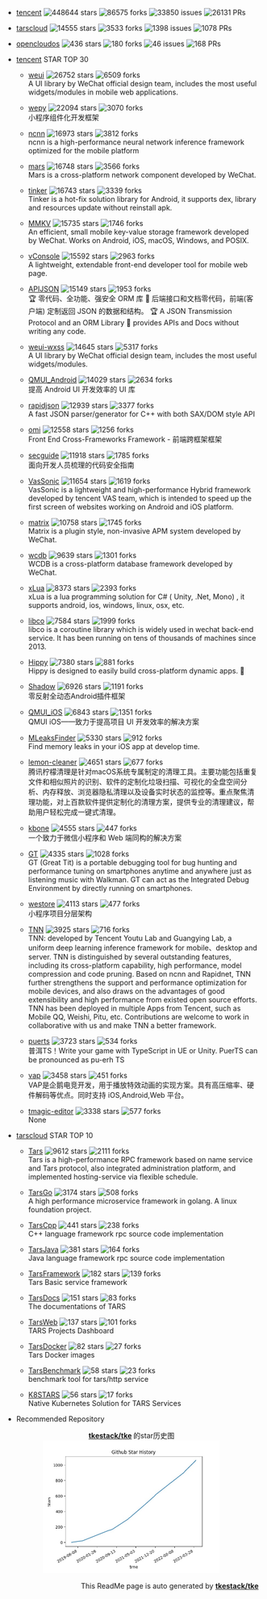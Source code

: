 
+ [tencent](https://github.com/tencent)
![448644 stars](https://img.shields.io/badge/Stars-448644-green)
![86575 forks](https://img.shields.io/badge/Forks-86575-green)
![33850 issues](https://img.shields.io/badge/Issues-33850-green)
![26131 PRs](https://img.shields.io/badge/PRs-26131-green)

+ [tarscloud](https://github.com/tarscloud)
![14555 stars](https://img.shields.io/badge/Stars-14555-green)
![3533 forks](https://img.shields.io/badge/Forks-3533-green)
![1398 issues](https://img.shields.io/badge/Issues-1398-green)
![1078 PRs](https://img.shields.io/badge/PRs-1078-green)

+ [opencloudos](https://github.com/opencloudos)
![436 stars](https://img.shields.io/badge/Stars-436-green)
![180 forks](https://img.shields.io/badge/Forks-180-green)
![46 issues](https://img.shields.io/badge/Issues-46-green)
![168 PRs](https://img.shields.io/badge/PRs-168-green)



+ [tencent](https://github.com/tencent) STAR TOP 30
    
    + [weui](https://github.com/tencent/weui) 
    ![26752 stars](https://img.shields.io/badge/Stars-26752-green)
    ![6509 forks](https://img.shields.io/badge/Forks-6509-green)  
    A UI library by WeChat official design team, includes the most useful widgets/modules in mobile web applications.
    
    + [wepy](https://github.com/tencent/wepy) 
    ![22094 stars](https://img.shields.io/badge/Stars-22094-green)
    ![3070 forks](https://img.shields.io/badge/Forks-3070-green)  
    小程序组件化开发框架
    
    + [ncnn](https://github.com/tencent/ncnn) 
    ![16973 stars](https://img.shields.io/badge/Stars-16973-green)
    ![3812 forks](https://img.shields.io/badge/Forks-3812-green)  
    ncnn is a high-performance neural network inference framework optimized for the mobile platform
    
    + [mars](https://github.com/tencent/mars) 
    ![16748 stars](https://img.shields.io/badge/Stars-16748-green)
    ![3566 forks](https://img.shields.io/badge/Forks-3566-green)  
    Mars is a cross-platform network component  developed by WeChat.
    
    + [tinker](https://github.com/tencent/tinker) 
    ![16743 stars](https://img.shields.io/badge/Stars-16743-green)
    ![3339 forks](https://img.shields.io/badge/Forks-3339-green)  
    Tinker is a hot-fix solution library for Android, it supports dex, library and resources update without reinstall apk.
    
    + [MMKV](https://github.com/tencent/MMKV) 
    ![15735 stars](https://img.shields.io/badge/Stars-15735-green)
    ![1746 forks](https://img.shields.io/badge/Forks-1746-green)  
    An efficient, small mobile key-value storage framework developed by WeChat. Works on Android, iOS, macOS, Windows, and POSIX.
    
    + [vConsole](https://github.com/tencent/vConsole) 
    ![15592 stars](https://img.shields.io/badge/Stars-15592-green)
    ![2963 forks](https://img.shields.io/badge/Forks-2963-green)  
    A lightweight, extendable front-end developer tool for mobile web page.
    
    + [APIJSON](https://github.com/tencent/APIJSON) 
    ![15149 stars](https://img.shields.io/badge/Stars-15149-green)
    ![1953 forks](https://img.shields.io/badge/Forks-1953-green)  
    🏆 零代码、全功能、强安全 ORM 库 🚀 后端接口和文档零代码，前端(客户端) 定制返回 JSON 的数据和结构。 🏆 A JSON Transmission Protocol and an ORM Library 🚀  provides APIs and Docs without writing any code.
    
    + [weui-wxss](https://github.com/tencent/weui-wxss) 
    ![14645 stars](https://img.shields.io/badge/Stars-14645-green)
    ![5317 forks](https://img.shields.io/badge/Forks-5317-green)  
    A UI library by WeChat official design team, includes the most useful widgets/modules.
    
    + [QMUI_Android](https://github.com/tencent/QMUI_Android) 
    ![14029 stars](https://img.shields.io/badge/Stars-14029-green)
    ![2634 forks](https://img.shields.io/badge/Forks-2634-green)  
    提高 Android UI 开发效率的 UI 库
    
    + [rapidjson](https://github.com/tencent/rapidjson) 
    ![12939 stars](https://img.shields.io/badge/Stars-12939-green)
    ![3377 forks](https://img.shields.io/badge/Forks-3377-green)  
    A fast JSON parser/generator for C++ with both SAX/DOM style API
    
    + [omi](https://github.com/tencent/omi) 
    ![12558 stars](https://img.shields.io/badge/Stars-12558-green)
    ![1256 forks](https://img.shields.io/badge/Forks-1256-green)  
     Front End Cross-Frameworks Framework - 前端跨框架框架
    
    + [secguide](https://github.com/tencent/secguide) 
    ![11918 stars](https://img.shields.io/badge/Stars-11918-green)
    ![1785 forks](https://img.shields.io/badge/Forks-1785-green)  
    面向开发人员梳理的代码安全指南
    
    + [VasSonic](https://github.com/tencent/VasSonic) 
    ![11654 stars](https://img.shields.io/badge/Stars-11654-green)
    ![1619 forks](https://img.shields.io/badge/Forks-1619-green)  
    VasSonic is a lightweight and high-performance Hybrid framework developed by tencent VAS team, which is intended to speed up the first screen of websites working on Android and iOS platform. 
    
    + [matrix](https://github.com/tencent/matrix) 
    ![10758 stars](https://img.shields.io/badge/Stars-10758-green)
    ![1745 forks](https://img.shields.io/badge/Forks-1745-green)  
    Matrix is a plugin style, non-invasive APM system developed by WeChat.
    
    + [wcdb](https://github.com/tencent/wcdb) 
    ![9639 stars](https://img.shields.io/badge/Stars-9639-green)
    ![1301 forks](https://img.shields.io/badge/Forks-1301-green)  
    WCDB is a cross-platform database framework developed by WeChat.
    
    + [xLua](https://github.com/tencent/xLua) 
    ![8373 stars](https://img.shields.io/badge/Stars-8373-green)
    ![2393 forks](https://img.shields.io/badge/Forks-2393-green)  
    xLua is a lua programming solution for  C# ( Unity, .Net, Mono) , it supports android, ios, windows, linux, osx, etc.
    
    + [libco](https://github.com/tencent/libco) 
    ![7584 stars](https://img.shields.io/badge/Stars-7584-green)
    ![1999 forks](https://img.shields.io/badge/Forks-1999-green)  
    libco is a coroutine library which is widely used in wechat  back-end service. It has been running on tens of thousands of machines since 2013.
    
    + [Hippy](https://github.com/tencent/Hippy) 
    ![7380 stars](https://img.shields.io/badge/Stars-7380-green)
    ![881 forks](https://img.shields.io/badge/Forks-881-green)  
    Hippy is designed to easily build cross-platform dynamic apps. 👏
    
    + [Shadow](https://github.com/tencent/Shadow) 
    ![6926 stars](https://img.shields.io/badge/Stars-6926-green)
    ![1191 forks](https://img.shields.io/badge/Forks-1191-green)  
    零反射全动态Android插件框架
    
    + [QMUI_iOS](https://github.com/tencent/QMUI_iOS) 
    ![6843 stars](https://img.shields.io/badge/Stars-6843-green)
    ![1351 forks](https://img.shields.io/badge/Forks-1351-green)  
    QMUI iOS——致力于提高项目 UI 开发效率的解决方案
    
    + [MLeaksFinder](https://github.com/tencent/MLeaksFinder) 
    ![5330 stars](https://img.shields.io/badge/Stars-5330-green)
    ![912 forks](https://img.shields.io/badge/Forks-912-green)  
    Find memory leaks in your iOS app at develop time.
    
    + [lemon-cleaner](https://github.com/tencent/lemon-cleaner) 
    ![4651 stars](https://img.shields.io/badge/Stars-4651-green)
    ![677 forks](https://img.shields.io/badge/Forks-677-green)  
    腾讯柠檬清理是针对macOS系统专属制定的清理工具。主要功能包括重复文件和相似照片的识别、软件的定制化垃圾扫描、可视化的全盘空间分析、内存释放、浏览器隐私清理以及设备实时状态的监控等。重点聚焦清理功能，对上百款软件提供定制化的清理方案，提供专业的清理建议，帮助用户轻松完成一键式清理。
    
    + [kbone](https://github.com/tencent/kbone) 
    ![4555 stars](https://img.shields.io/badge/Stars-4555-green)
    ![447 forks](https://img.shields.io/badge/Forks-447-green)  
    一个致力于微信小程序和 Web 端同构的解决方案
    
    + [GT](https://github.com/tencent/GT) 
    ![4335 stars](https://img.shields.io/badge/Stars-4335-green)
    ![1028 forks](https://img.shields.io/badge/Forks-1028-green)  
    GT (Great Tit) is a portable debugging tool for bug hunting and performance tuning on smartphones anytime and anywhere just as listening music with Walkman. GT can act as the Integrated Debug Environment by directly running on smartphones.
    
    + [westore](https://github.com/tencent/westore) 
    ![4113 stars](https://img.shields.io/badge/Stars-4113-green)
    ![477 forks](https://img.shields.io/badge/Forks-477-green)  
    小程序项目分层架构
    
    + [TNN](https://github.com/tencent/TNN) 
    ![3925 stars](https://img.shields.io/badge/Stars-3925-green)
    ![716 forks](https://img.shields.io/badge/Forks-716-green)  
    TNN: developed by Tencent Youtu Lab and Guangying Lab, a uniform deep learning inference framework for mobile、desktop and server. TNN is distinguished by several outstanding features, including its cross-platform capability, high performance, model compression and code pruning. Based on ncnn and Rapidnet, TNN further strengthens the support and performance optimization for mobile devices, and also draws on the advantages of good extensibility and high performance from existed open source efforts. TNN has been deployed in multiple Apps from Tencent, such as Mobile QQ, Weishi, Pitu, etc. Contributions are welcome to work in collaborative with us and make TNN a better framework. 
    
    + [puerts](https://github.com/tencent/puerts) 
    ![3723 stars](https://img.shields.io/badge/Stars-3723-green)
    ![534 forks](https://img.shields.io/badge/Forks-534-green)  
    普洱TS！Write your game with TypeScript in UE or Unity. PuerTS can be pronounced as pu-erh TS
    
    + [vap](https://github.com/tencent/vap) 
    ![3458 stars](https://img.shields.io/badge/Stars-3458-green)
    ![451 forks](https://img.shields.io/badge/Forks-451-green)  
    VAP是企鹅电竞开发，用于播放特效动画的实现方案。具有高压缩率、硬件解码等优点。同时支持 iOS,Android,Web 平台。
    
    + [tmagic-editor](https://github.com/tencent/tmagic-editor) 
    ![3338 stars](https://img.shields.io/badge/Stars-3338-green)
    ![577 forks](https://img.shields.io/badge/Forks-577-green)  
    None
    

+ [tarscloud](https://github.com/tarscloud) STAR TOP 10
    
    + [Tars](https://github.com/tarscloud/Tars) 
    ![9612 stars](https://img.shields.io/badge/Stars-9612-green)
    ![2111 forks](https://img.shields.io/badge/Forks-2111-green)  
    Tars is a high-performance RPC framework based on name service and Tars protocol, also integrated administration platform, and implemented hosting-service via flexible schedule.
    
    + [TarsGo](https://github.com/tarscloud/TarsGo) 
    ![3174 stars](https://img.shields.io/badge/Stars-3174-green)
    ![508 forks](https://img.shields.io/badge/Forks-508-green)  
    A  high performance microservice  framework  in golang. A linux foundation project.
    
    + [TarsCpp](https://github.com/tarscloud/TarsCpp) 
    ![441 stars](https://img.shields.io/badge/Stars-441-green)
    ![238 forks](https://img.shields.io/badge/Forks-238-green)  
    C++ language framework rpc source code implementation
    
    + [TarsJava](https://github.com/tarscloud/TarsJava) 
    ![381 stars](https://img.shields.io/badge/Stars-381-green)
    ![164 forks](https://img.shields.io/badge/Forks-164-green)  
    Java language framework rpc source code implementation
    
    + [TarsFramework](https://github.com/tarscloud/TarsFramework) 
    ![182 stars](https://img.shields.io/badge/Stars-182-green)
    ![139 forks](https://img.shields.io/badge/Forks-139-green)  
    Tars Basic service framework
    
    + [TarsDocs](https://github.com/tarscloud/TarsDocs) 
    ![151 stars](https://img.shields.io/badge/Stars-151-green)
    ![83 forks](https://img.shields.io/badge/Forks-83-green)  
    The documentations of TARS
    
    + [TarsWeb](https://github.com/tarscloud/TarsWeb) 
    ![137 stars](https://img.shields.io/badge/Stars-137-green)
    ![101 forks](https://img.shields.io/badge/Forks-101-green)  
    TARS Projects Dashboard
    
    + [TarsDocker](https://github.com/tarscloud/TarsDocker) 
    ![82 stars](https://img.shields.io/badge/Stars-82-green)
    ![27 forks](https://img.shields.io/badge/Forks-27-green)  
    Tars Docker  images
    
    + [TarsBenchmark](https://github.com/tarscloud/TarsBenchmark) 
    ![58 stars](https://img.shields.io/badge/Stars-58-green)
    ![23 forks](https://img.shields.io/badge/Forks-23-green)  
    benchmark tool for tars/http service
    
    + [K8STARS](https://github.com/tarscloud/K8STARS) 
    ![56 stars](https://img.shields.io/badge/Stars-56-green)
    ![17 forks](https://img.shields.io/badge/Forks-17-green)  
    Native Kubernetes  Solution for TARS Services
    


+ Recommended Repository  
<p align="center">
      <strong>
        <a href="https://github.com/tkestack/tke" target="_blank">tkestack/tke</a>
      </strong>  的star历史图
  <br>
  <img src="https://raw.githubusercontent.com/ButterAndButterfly/GithubTools/master/data/stars_history.jpg" width="350px"></img>    
</p>

<p align="right">
      This ReadMe page is auto generated by 
      <strong>
        <a href="https://github.com/tkestack/tke" target="_blank">tkestack/tke</a><br>
      </strong>   
</p>